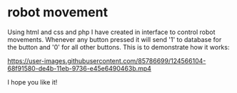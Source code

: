 # robot movement

Using html and css and php I have created in interface to control robot movements. Whenever any button pressed it will send '1' to database for the button and '0' for all other buttons. This is to demonstrate how it works:



https://user-images.githubusercontent.com/85786699/124566104-68f91580-de4b-11eb-9736-e45e6490463b.mp4


I hope you like it!
